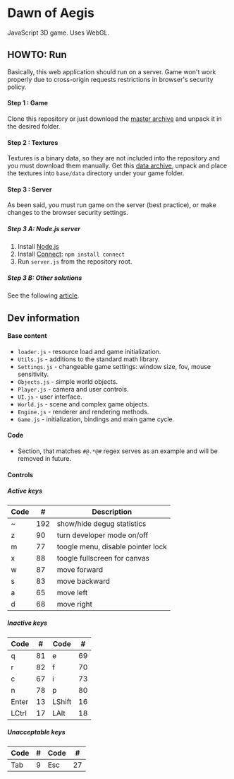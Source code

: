 Dawn of Aegis
=============
JavaScript 3D game. Uses WebGL.


## HOWTO: Run ##

Basically, this web application should run on a server. Game won't work properly due to cross-origin requests restrictions in browser's security policy.

#### Step 1 : Game ####
Clone this repository or just download the [master archive](https://github.com/edloidas/dawn-of-aegis/archive/master.zip) and unpack it in the desired folder.

#### Step 2 : Textures ####
Textures is a binary data, so they are not included into the repository and you must download them manually. Get this [data archive](https://dl.dropboxusercontent.com/u/40688668/doa/data.zip), unpack and place the textures into `base/data` directory under your game folder.

#### Step 3 : Server ####
As been said, you must run game on the server (best practice), or make changes to the browser security settings.

##### Step 3 A: Node.js server #####
1. Install [Node.js](http://nodejs.org)
2. Install [Connect](http://senchalabs.github.com/connect): `npm install connect`
3. Run `server.js` from the repository root.

##### Step 3 B: Other solutions #####
See the following [article](https://github.com/mrdoob/three.js/wiki/How-to-run-things-locally).

## Dev information ##

#### Base content ####
* `loader.js` - resource load and game initialization.
* `Utils.js` - additions to the standard math library.
* `Settings.js` - changeable game settings: window size, fov, mouse sensitivity.
* `Objects.js` - simple world objects.
* `Player.js` - camera and user controls.
* `UI.js` - user interface.
* `World.js` - scene and complex game objects.
* `Engine.js` - renderer and rendering methods.
* `Game.js` - initialization, bindings and main game cycle.

#### Code ####
* Section, that matches `#@.*@#` regex serves as an example and will be removed in future.

#### Controls ####

##### Active keys #####
| Code |  #  | Description                       |
| ---- | --- | --------------------------------- |
|  ~   | 192 | show/hide degug statistics        |
|  z   | 90  | turn developer mode on/off        |
|  m   | 77  | toogle menu, disable pointer lock |
|  x   | 88  | toogle fullscreen for canvas      |
|  w   | 87  | move forward                      |
|  s   | 83  | move backward                     |
|  a   | 65  | move left                         |
|  d   | 68  | move right                        |

##### Inactive keys #####
| Code   |  #  | Code   |  #  |
| ------ | --- | ------ | --- |
| q      |  81 | e      |  69 |
| r      |  82 | f      |  70 |
| c      |  67 | i      |  73 |
| n      |  78 | p      |  80 |
| Enter  |  13 | LShift |  16 |
| LCtrl  |  17 | LAlt   |  18 |

##### Unacceptable keys #####
| Code |  #  | Code |  #  |
| ---- | --- | ---- | --- |
| Tab  |   9 | Esc  |  27 |
